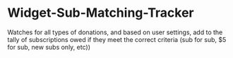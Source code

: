 # Widget-Sub-Matching-Tracker
Watches for all types of donations, and based on user settings, add to the tally of subscriptions owed if they meet the correct criteria (sub for sub, $5 for sub, new subs only, etc))
